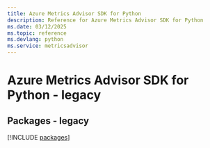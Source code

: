 ```yaml
---
title: Azure Metrics Advisor SDK for Python
description: Reference for Azure Metrics Advisor SDK for Python
ms.date: 03/12/2025
ms.topic: reference
ms.devlang: python
ms.service: metricsadvisor
---
```

# Azure Metrics Advisor SDK for Python - legacy
## Packages - legacy
[!INCLUDE [packages](metrics-advisor-index.md)]
